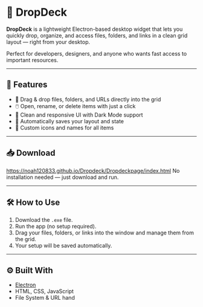 # 🚀 DropDeck

**DropDeck** is a lightweight Electron-based desktop widget that lets you quickly drop, organize, and access files, folders, and links in a clean grid layout — right from your desktop.

Perfect for developers, designers, and anyone who wants fast access to important resources.

---

## 🧩 Features

- 🔖 Drag & drop files, folders, and URLs directly into the grid
- 🖱️ Open, rename, or delete items with just a click
- 🌙 Clean and responsive UI with Dark Mode support
- 💾 Automatically saves your layout and state
- 🎨 Custom icons and names for all items

---

## 📥 Download

https://noah120833.github.io/Dropdeck/Dropdeckpage/index.html
No installation needed — just download and run.

---

## 🛠️ How to Use

1. Download the `.exe` file.
2. Run the app (no setup required).
3. Drag your files, folders, or links into the window and manage them from the grid.
4. Your setup will be saved automatically.

---

## ⚙️ Built With

- [Electron](https://www.electronjs.org/)
- HTML, CSS, JavaScript
- File System & URL hand

